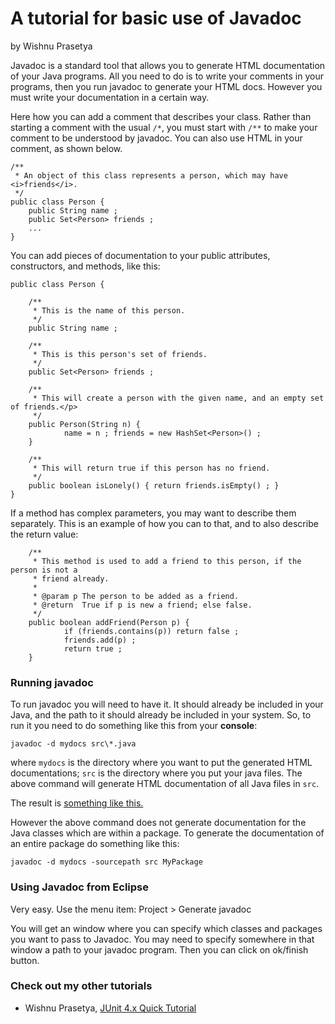 # A tutorial for basic use of Javadoc #

by Wishnu Prasetya

Javadoc is a standard tool that allows you to generate HTML documentation of your Java programs. All you need to do is to write your comments in your programs, then you run javadoc to generate your HTML docs. However you must write your documentation in a certain way.

Here how you can add a comment that describes your class. Rather than starting a comment
with the usual `/*`, you must start with `/**` to make your comment to be understood by javadoc. You can also use HTML in your comment, as shown below.

```
/**
 * An object of this class represents a person, which may have <i>friends</i>.
 */
public class Person {
    public String name ;
    public Set<Person> friends ;
    ...
}
```

You can add pieces of documentation to your public attributes, constructors, and methods, like this:

```
public class Person {

    /**
     * This is the name of this person.
     */
    public String name ;
    
    /**
     * This is this person's set of friends.
     */
    public Set<Person> friends ;
    
    /**
     * This will create a person with the given name, and an empty set of friends.</p>
     */
    public Person(String n) {
            name = n ; friends = new HashSet<Person>() ;
    }
    
    /**
     * This will return true if this person has no friend.
     */
    public boolean isLonely() { return friends.isEmpty() ; }
}
```

If a method has complex parameters, you may want to describe them separately. This is
an example of how you can to that, and to also describe the return value:

```
    /**
     * This method is used to add a friend to this person, if the person is not a
     * friend already.
     * 
     * @param p The person to be added as a friend.
     * @return  True if p is new a friend; else false.
     */
    public boolean addFriend(Person p) { 
            if (friends.contains(p)) return false ;
            friends.add(p) ; 
            return true ;
    }
```

### Running javadoc ###

To run javadoc you will need to have it. It should already be included in your Java, and the path to it should already be included in your system. So, to run it you need to do something like this from your **console**:

```
javadoc -d mydocs src\*.java
```

where `mydocs` is the directory where you want to put the generated HTML documentations; `src` is the directory where you put your java files. The above command will generate HTML documentation of all Java files in `src`.

The result is [something like this.](http://people.cs.uu.nl/wishnu/etc/Person.html)

However the above command does not generate documentation for the Java classes which are within a package. To generate the documentation of an entire package do something like this:

```
javadoc -d mydocs -sourcepath src MyPackage
```


### Using Javadoc from Eclipse ###

Very easy. Use the menu item: Project > Generate javadoc

You will get an window where you can specify which classes and packages you want to pass to Javadoc. You may need to specify somewhere in that window a path to your javadoc program. Then you can click on ok/finish button.

### Check out my other tutorials ###

  * Wishnu Prasetya, [JUnit 4.x Quick Tutorial](JUnitQuickTutorial.md)